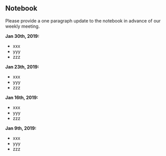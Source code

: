 ## Notebook

Please provide a one paragraph update to the notebook in advance of our weekly meeting. 

**Jan 30th, 2019:**

* xxx
* yyy
* zzz

**Jan 23th, 2019:**

* xxx
* yyy
* zzz

**Jan 16th, 2019:**

* xxx
* yyy
* zzz

**Jan 9th, 2019:**

* xxx
* yyy
* zzz

